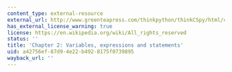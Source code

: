 ```yaml
---
content_type: external-resource
external_url: http://www.greenteapress.com/thinkpython/thinkCSpy/html/chap02.html
has_external_license_warning: true
license: https://en.wikipedia.org/wiki/All_rights_reserved
status: ''
title: 'Chapter 2: Variables, expressions and statements'
uid: a42756ef-87d9-4e22-b492-8175f0739895
wayback_url: ''
---
```

